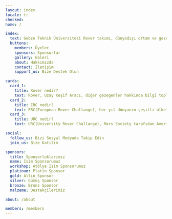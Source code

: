 ```yaml
---
layout: index
locale: tr
checked:
home: /

index:
  text: Gebze Teknik Üniversitesi Rover takımı, dünyadışı ortam ve gezegenler arası misyonlarda geleceğin problemlerine, robotik çözümler üretmek amacıyla farklı disiplinlerden öğrencilerin bir araya gelmesiyle kurulmuştur.
  buttons:
    members: Üyeler
    sponsors: Sponsorlar
    gallery: Galeri
    about: Hakkımızda
    contact: İletişim
    support_us: Bize Destek Olun

cards:
  card_1:
    title: Rover nedir?
    text: Rover, Uzay Keşif Aracı, diğer gezegenler hakkında bilgi toplamak, araziden alınan örnekleri inceleyerek, yaşamsal belirtileri araştırmak gibi belirli tüm görevleri yerine getirmek için üretilen, ekstrem koşullarda hareket etmeye uygun tasarlanan otonom sistemlerdir.
  card_2: 
    title: ERC nedir?
    text: ERC(European Rover Challange), her yıl dünyanın çeşitli ülkelerinden katılan takımlar ile Polonya'da düzenlenen Mars keşif robotu yarışmasıdır.  Yarışma bilim ve uzay sektörüne yeni kazanımlar sağlamayı amaçlamaktadır. Ayrıca Avrupa'daki en büyük robotik ve uzay etkinliğidir.
  card_3:
    title: URC nedir?
    text: URC(University Rover Challange), Mars Society tarafıdan Amerika Birleşik Devletleri'nin Utah eyaletindeki MDRS'da (Mars Desert Research Station) gerçekleştirilen, üniversite öğrencilerini gelecek nesil uzay araçlarını tasarlamayı teşvik etmek amaçlı yapılan uluslararası bir yarışmadır.  </p>

social:
  follow_us: Bizi Sosyal Medyada Takip Edin 
  join_us: Bize Katılın

sponsors:
  title: Sponsorluklarımız
  name: İsim Sponsorumuz
  workshop: Atölye İsim Sponsorumuz
  platinum: Platin Sponsor
  gold: Altın Sponsor
  silver: Gümüş Sponsor
  bronze: Bronz Sponsor
  malzeme: Destekçilerimiz

about: /about

members: /members
---
```

